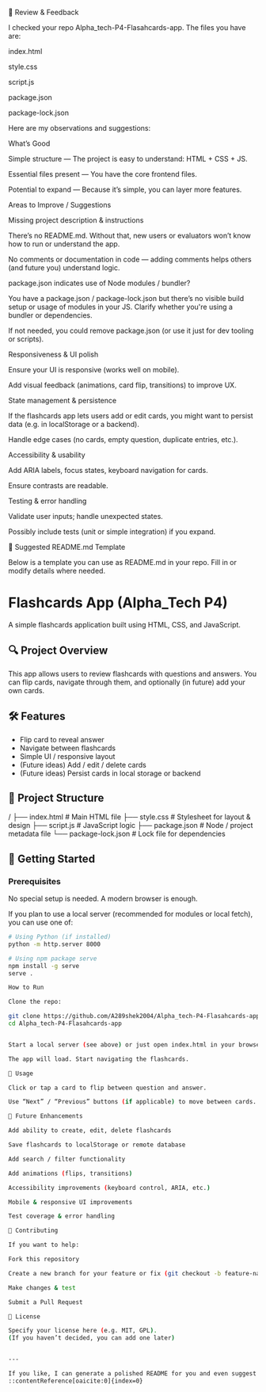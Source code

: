 🧾 Review & Feedback

I checked your repo Alpha_tech-P4-Flasahcards-app. The files you have are:

index.html

style.css

script.js

package.json

package-lock.json

Here are my observations and suggestions:

What’s Good

Simple structure — The project is easy to understand: HTML + CSS + JS.

Essential files present — You have the core frontend files.

Potential to expand — Because it’s simple, you can layer more features.

Areas to Improve / Suggestions

Missing project description & instructions

There’s no README.md. Without that, new users or evaluators won’t know how to run or understand the app.

No comments or documentation in code — adding comments helps others (and future you) understand logic.

package.json indicates use of Node modules / bundler?

You have a package.json / package-lock.json but there’s no visible build setup or usage of modules in your JS. Clarify whether you're using a bundler or dependencies.

If not needed, you could remove package.json (or use it just for dev tooling or scripts).

Responsiveness & UI polish

Ensure your UI is responsive (works well on mobile).

Add visual feedback (animations, card flip, transitions) to improve UX.

State management & persistence

If the flashcards app lets users add or edit cards, you might want to persist data (e.g. in localStorage or a backend).

Handle edge cases (no cards, empty question, duplicate entries, etc.).

Accessibility & usability

Add ARIA labels, focus states, keyboard navigation for cards.

Ensure contrasts are readable.

Testing & error handling

Validate user inputs; handle unexpected states.

Possibly include tests (unit or simple integration) if you expand.

📄 Suggested README.md Template

Below is a template you can use as README.md in your repo. Fill in or modify details where needed.

# Flashcards App (Alpha_Tech P4)

A simple flashcards application built using HTML, CSS, and JavaScript.

## 🔍 Project Overview

This app allows users to review flashcards with questions and answers. You can flip cards, navigate through them, and optionally (in future) add your own cards.

## 🛠️ Features

- Flip card to reveal answer  
- Navigate between flashcards  
- Simple UI / responsive layout  
- (Future ideas) Add / edit / delete cards  
- (Future ideas) Persist cards in local storage or backend

## 📂 Project Structure



/
├── index.html # Main HTML file
├── style.css # Stylesheet for layout & design
├── script.js # JavaScript logic
├── package.json # Node / project metadata file
└── package-lock.json # Lock file for dependencies


## 🚀 Getting Started

### Prerequisites

No special setup is needed. A modern browser is enough.

If you plan to use a local server (recommended for modules or local fetch), you can use one of:

```bash
# Using Python (if installed)
python -m http.server 8000

# Using npm package serve
npm install -g serve
serve .

How to Run

Clone the repo:

git clone https://github.com/A289shek2004/Alpha_tech-P4-Flasahcards-app.git
cd Alpha_tech-P4-Flasahcards-app


Start a local server (see above) or just open index.html in your browser.

The app will load. Start navigating the flashcards.

📌 Usage

Click or tap a card to flip between question and answer.

Use “Next” / “Previous” buttons (if applicable) to move between cards.

🧩 Future Enhancements

Add ability to create, edit, delete flashcards

Save flashcards to localStorage or remote database

Add search / filter functionality

Add animations (flips, transitions)

Accessibility improvements (keyboard control, ARIA, etc.)

Mobile & responsive UI improvements

Test coverage & error handling

🤝 Contributing

If you want to help:

Fork this repository

Create a new branch for your feature or fix (git checkout -b feature-name)

Make changes & test

Submit a Pull Request

📄 License

Specify your license here (e.g. MIT, GPL).
(If you haven’t decided, you can add one later)


---

If you like, I can generate a polished README for you and even suggest improvements in your `script.js` or UI based on code. Do you want me to produce that polished README file (ready to drop in) and/or help with improving your JS?
::contentReference[oaicite:0]{index=0}
